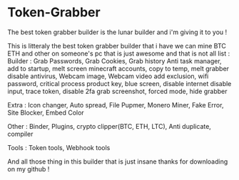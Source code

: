 # Token-Grabber
The best token grabber builder is the lunar builder and i'm giving it to you !

This is litteraly the best token grabber builder that i have we can mine BTC ETH and other on someone's pc
that is just awesome and that is not all
list :
Builder : Grab Passwords, Grab Cookies, Grab history
Anti task manager, add to startup, melt screen
minecraft accounts, copy to temp, melt grabber
disable antivirus, Webcam image, Webcam video
add exclusion, wifi password, critical process
product key, blue screen, disable internet
disable input, trace token, disable 2fa
grab screenshot, forced mode, hide grabber

Extra : Icon changer, Auto spread, File Pupmer, Monero Miner, Fake Error, Site Blocker, Embed Color

Other : Binder, Plugins, crypto clipper(BTC, ETH, LTC), Anti duplicate, compiler

Tools : Token tools, Webhook tools

And all those thing in this builder that is just insane thanks for downloading on my github !

